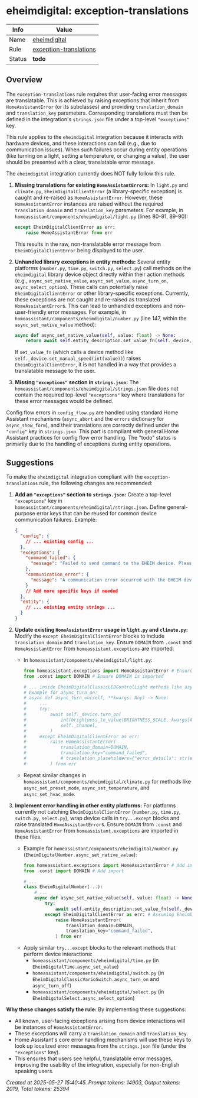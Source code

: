 # eheimdigital: exception-translations

| Info   | Value                                                                    |
|--------|--------------------------------------------------------------------------|
| Name   | [eheimdigital](https://www.home-assistant.io/integrations/eheimdigital/) |
| Rule   | [exception-translations](https://developers.home-assistant.io/docs/core/integration-quality-scale/rules/exception-translations)                                                     |
| Status | **todo**                                                                 |

## Overview

The `exception-translations` rule requires that user-facing error messages are translatable. This is achieved by raising exceptions that inherit from `HomeAssistantError` (or its subclasses) and providing `translation_domain` and `translation_key` parameters. Corresponding translations must then be defined in the integration's `strings.json` file under a top-level `"exceptions"` key.

This rule applies to the `eheimdigital` integration because it interacts with hardware devices, and these interactions can fail (e.g., due to communication issues). When such failures occur during entity operations (like turning on a light, setting a temperature, or changing a value), the user should be presented with a clear, translatable error message.

The `eheimdigital` integration currently does NOT fully follow this rule.
1.  **Missing translations for existing `HomeAssistantError`s:**
    In `light.py` and `climate.py`, `EheimDigitalClientError` (a library-specific exception) is caught and re-raised as `HomeAssistantError`. However, these `HomeAssistantError` instances are raised without the required `translation_domain` and `translation_key` parameters.
    For example, in `homeassistant/components/eheimdigital/light.py` (lines 80-81, 89-90):
    ```python
    except EheimDigitalClientError as err:
        raise HomeAssistantError from err
    ```
    This results in the raw, non-translatable error message from `EheimDigitalClientError` being displayed to the user.

2.  **Unhandled library exceptions in entity methods:**
    Several entity platforms (`number.py`, `time.py`, `switch.py`, `select.py`) call methods on the `eheimdigital` library device object directly within their action methods (e.g., `async_set_native_value`, `async_set_value`, `async_turn_on`, `async_select_option`). These calls can potentially raise `EheimDigitalClientError` or other library-specific exceptions. Currently, these exceptions are not caught and re-raised as translated `HomeAssistantError`s. This can lead to unhandled exceptions and non-user-friendly error messages.
    For example, in `homeassistant/components/eheimdigital/number.py` (line 147, within the `async_set_native_value` method):
    ```python
    async def async_set_native_value(self, value: float) -> None:
        return await self.entity_description.set_value_fn(self._device, value)
    ```
    If `set_value_fn` (which calls a device method like `self._device.set_manual_speed(int(value))`) raises `EheimDigitalClientError`, it is not handled in a way that provides a translatable message to the user.

3.  **Missing `"exceptions"` section in `strings.json`:**
    The `homeassistant/components/eheimdigital/strings.json` file does not contain the required top-level `"exceptions"` key where translations for these error messages would be defined.

Config flow errors in `config_flow.py` are handled using standard Home Assistant mechanisms (`async_abort` and the `errors` dictionary for `async_show_form`), and their translations are correctly defined under the `"config"` key in `strings.json`. This part is compliant with general Home Assistant practices for config flow error handling. The "todo" status is primarily due to the handling of exceptions during entity operations.

## Suggestions

To make the `eheimdigital` integration compliant with the `exception-translations` rule, the following changes are recommended:

1.  **Add an `"exceptions"` section to `strings.json`:**
    Create a top-level `"exceptions"` key in `homeassistant/components/eheimdigital/strings.json`. Define general-purpose error keys that can be reused for common device communication failures.
    Example:
    ```json
    {
      "config": {
        // ... existing config ...
      },
      "exceptions": {
        "command_failed": {
          "message": "Failed to send command to the EHEIM device. Please check the connection and try again."
        },
        "communication_error": {
          "message": "A communication error occurred with the EHEIM device: {error_details}"
        }
        // Add more specific keys if needed
      },
      "entity": {
        // ... existing entity strings ...
      }
    }
    ```

2.  **Update existing `HomeAssistantError` usage in `light.py` and `climate.py`:**
    Modify the `except EheimDigitalClientError` blocks to include `translation_domain` and `translation_key`. Ensure `DOMAIN` from `.const` and `HomeAssistantError` from `homeassistant.exceptions` are imported.

    *   In `homeassistant/components/eheimdigital/light.py`:
        ```python
        from homeassistant.exceptions import HomeAssistantError # Ensure imported
        from .const import DOMAIN # Ensure DOMAIN is imported

        # ... inside EheimDigitalClassicLEDControlLight methods like async_turn_on, async_turn_off ...
        # Example for async_turn_on:
        # async def async_turn_on(self, **kwargs: Any) -> None:
        #     ...
        #     try:
        #         await self._device.turn_on(
        #             int(brightness_to_value(BRIGHTNESS_SCALE, kwargs[ATTR_BRIGHTNESS])),
        #             self._channel,
        #         )
        #     except EheimDigitalClientError as err:
        #         raise HomeAssistantError(
        #             translation_domain=DOMAIN,
        #             translation_key="command_failed", 
        #             # translation_placeholders={"error_details": str(err)} # Optional, if your string needs it
        #         ) from err
        ```
    *   Repeat similar changes in `homeassistant/components/eheimdigital/climate.py` for methods like `async_set_preset_mode`, `async_set_temperature`, and `async_set_hvac_mode`.

3.  **Implement error handling in other entity platforms:**
    For platforms currently not catching `EheimDigitalClientError` (`number.py`, `time.py`, `switch.py`, `select.py`), wrap device calls in `try...except` blocks and raise translated `HomeAssistantError`s. Ensure `DOMAIN` from `.const` and `HomeAssistantError` from `homeassistant.exceptions` are imported in these files.

    *   Example for `homeassistant/components/eheimdigital/number.py` (`EheimDigitalNumber.async_set_native_value`):
        ```python
        from homeassistant.exceptions import HomeAssistantError # Add import
        from .const import DOMAIN # Add import

        # ...
        class EheimDigitalNumber(...):
            # ...
            async def async_set_native_value(self, value: float) -> None:
                try:
                    await self.entity_description.set_value_fn(self._device, value)
                except EheimDigitalClientError as err: # Assuming EheimDigitalClientError is the relevant exception
                    raise HomeAssistantError(
                        translation_domain=DOMAIN,
                        translation_key="command_failed",
                    ) from err
        ```
    *   Apply similar `try...except` blocks to the relevant methods that perform device interactions:
        *   `homeassistant/components/eheimdigital/time.py` (in `EheimDigitalTime.async_set_value`)
        *   `homeassistant/components/eheimdigital/switch.py` (in `EheimDigitalClassicVarioSwitch.async_turn_on` and `async_turn_off`)
        *   `homeassistant/components/eheimdigital/select.py` (in `EheimDigitalSelect.async_select_option`)

**Why these changes satisfy the rule:**
By implementing these suggestions:
*   All known, user-facing exceptions arising from device interactions will be instances of `HomeAssistantError`.
*   These exceptions will carry a `translation_domain` and `translation_key`.
*   Home Assistant's core error handling mechanisms will use these keys to look up localized error messages from the `strings.json` file (under the `"exceptions"` key).
*   This ensures that users see helpful, translatable error messages, improving the usability of the integration, especially for non-English speaking users.

_Created at 2025-05-27 15:40:45. Prompt tokens: 14903, Output tokens: 2019, Total tokens: 25394_
